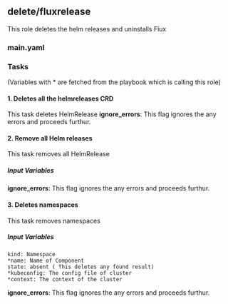 [//]: # (##############################################################################################)
[//]: # (Copyright Accenture. All Rights Reserved.)
[//]: # (SPDX-License-Identifier: Apache-2.0)
[//]: # (##############################################################################################)

## delete/fluxrelease
This role deletes the helm releases and uninstalls Flux
### main.yaml
### Tasks
(Variables with * are fetched from the playbook which is calling this role)
#### 1. Deletes all the helmreleases CRD
This task deletes HelmRelease
**ignore_errors**: This flag ignores the any errors and proceeds furthur.

#### 2. Remove all Helm releases
This task removes all HelmRelease
##### Input Variables
**ignore_errors**: This flag ignores the any errors and proceeds furthur.

#### 3. Deletes namespaces
This task removes namespaces
##### Input Variables
    kind: Namespace
    *name: Name of Component
    state: absent ( This deletes any found result)
    *kubeconfig: The config file of cluster
    *context: The context of the cluster
**ignore_errors**: This flag ignores the any errors and proceeds furthur.